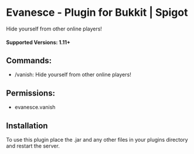 # Evanesce - Plugin for Bukkit | Spigot

Hide yourself from other online players!

#### Supported Versions: 1.11+

## Commands:  
- /vanish: Hide yourself from other online players!  

## Permissions:
- evanesce.vanish

## Installation

To use this plugin place the .jar and any other files in your plugins directory and restart the server.